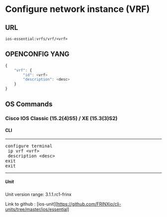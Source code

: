 # Configure network instance (VRF)

## URL

```
ios-essential:vrfs/vrf/<vrf>
```

## OPENCONFIG YANG

```javascript
{
	"vrf": {
    	"id": <vrf>
    	"description": <desc>
	}
}
```

## OS Commands

### Cisco IOS Classic (15.2(4)S5) / XE (15.3(3)S2)

#### CLI

---
<pre>
configure terminal
 ip vrf &lt;vrf&gt;
 description &lt;desc&gt;
exit
exit
</pre>
---

##### Unit

Unit version range: 3.1.1.rc1-frinx

Link to github : [ios-unit][https://github.com/FRINXio/cli-units/tree/master/ios/essential]

